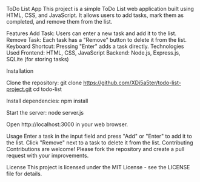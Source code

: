 ToDo List App
This project is a simple ToDo List web application built using HTML, CSS, and JavaScript. It allows users to add tasks, mark them as completed, and remove them from the list.

Features
Add Task: Users can enter a new task and add it to the list.
Remove Task: Each task has a "Remove" button to delete it from the list.
Keyboard Shortcut: Pressing "Enter" adds a task directly.
Technologies Used
Frontend: HTML, CSS, JavaScript
Backend: Node.js, Express.js, SQLite (for storing tasks)

Installation

Clone the repository:
git clone https://github.com/XDi5a5ter/todo-list-project.git
cd todo-list

Install dependencies:
npm install


Start the server:
node server.js

Open http://localhost:3000 in your web browser.

Usage
Enter a task in the input field and press "Add" or "Enter" to add it to the list.
Click "Remove" next to a task to delete it from the list.
Contributing
Contributions are welcome! Please fork the repository and create a pull request with your improvements.

License
This project is licensed under the MIT License - see the LICENSE file for details.
